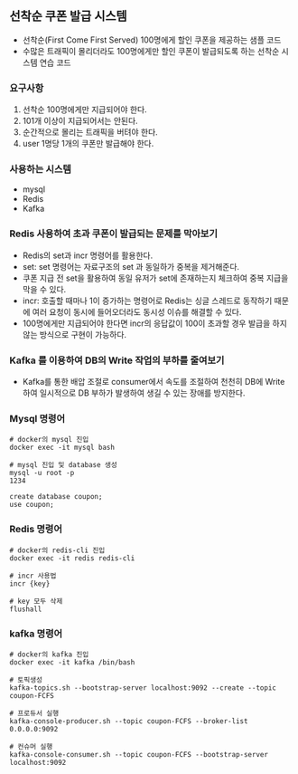## 선착순 쿠폰 발급 시스템

 - 선착순(First Come First Served) 100명에게 할인 쿠폰을 제공하는 샘플 코드
 - 수많은 트래픽이 몰리더라도 100명에게만 할인 쿠폰이 발급되도록 하는 선착순 시스템 연습 코드

### 요구사항
1. 선착순 100명에게만 지급되어야 한다.
2. 101개 이상이 지급되어서는 안된다.
3. 순간적으로 몰리는 트래픽을 버텨야 한다.
4. user 1명당 1개의 쿠폰만 발급해야 한다.

### 사용하는 시스템

- mysql
- Redis
- Kafka

### Redis 사용하여 초과 쿠폰이 발급되는 문제를 막아보기

- Redis의 set과 incr 명령어를 활용한다.
- set: set 명령어는 자료구조의 set 과 동일하가 중복을 제거해준다.
- 쿠폰 지급 전 set을 활용하여 동일 유저가 set에 존재하는지 체크하여 중복 지급을 막을 수 있다.
- incr: 호출할 때마나 1이 증가하는 명령어로 Redis는 싱글 스레드로 동작하기 때문에 여러 요청이 동시에 들어오더라도 동시성 이슈를 해결할 수 있다.
- 100명에게만 지급되어야 한다면 incr의 응답값이 100이 초과할 경우 발급을 하지 않는 방식으로 구현이 가능하다.

### Kafka 를 이용하여 DB의 Write 작업의 부하를 줄여보기

- Kafka를 통한 배압 조절로 consumer에서 속도를 조절하여 천천히 DB에 Write 하여 일시적으로 DB 부하가 발생하여 생길 수 있는 장애를 방지한다.

### Mysql 명령어
```shell
# docker의 mysql 진입
docker exec -it mysql bash

# mysql 진입 및 database 생성
mysql -u root -p
1234

create database coupon;
use coupon;
```

### Redis 명령어
```shell
# docker의 redis-cli 진입
docker exec -it redis redis-cli

# incr 사용법
incr {key}

# key 모두 삭제
flushall
```

### kafka 명령어
```shell
# docker의 kafka 진입
docker exec -it kafka /bin/bash

# 토픽생성
kafka-topics.sh --bootstrap-server localhost:9092 --create --topic coupon-FCFS

# 프로듀서 실행
kafka-console-producer.sh --topic coupon-FCFS --broker-list 0.0.0.0:9092

# 컨슈머 실행
kafka-console-consumer.sh --topic coupon-FCFS --bootstrap-server localhost:9092
```
